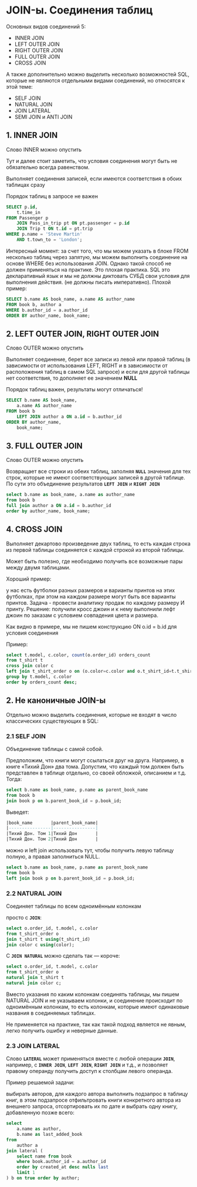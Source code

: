 # JOIN-ы. Соединения таблиц

Основных видов соединений 5:

- INNER JOIN
- LEFT OUTER JOIN
- RIGHT OUTER JOIN
- FULL OUTER JOIN
- CROSS JOIN

А также дополнительно можно выделить несколько возможностей SQL, которые не являются отдельными видами соединений, но относятся к этой теме:

- SELF JOIN
- NATURAL JOIN
- JOIN LATERAL
- SEMI JOIN и ANTI JOIN

## 1. INNER JOIN

Слово INNER можно опустить 

Тут и далее стоит заметить, что условия соединения могут быть не обязательно всегда равенством.

Выполняет соединения записей, если имеются соответствия в обоих таблицах сразу

Порядок таблиц в запросе не важен

```sql
SELECT p.id,
	t.time_in
FROM Passenger p
	JOIN Pass_in_trip pt ON pt.passenger = p.id
	JOIN Trip t ON t.id = pt.trip
WHERE p.name = 'Steve Martin'
	AND t.town_to = 'London';
```

Интересный момент: за счет того, что мы можем указать в блоке FROM несколько таблиц через запятую, мы можем выполнить соединение на основе WHERE без использования JOIN. Однако такой способ не должен применяться на практике. Это плохая практика. SQL это декларативный язык и мы не должны диктовать СУБД свои условия для выполнения действия. (не должны писать императивно). Плохой пример:

```sql
SELECT b.name AS book_name, a.name AS author_name
FROM book b, author a
WHERE b.author_id = a.author_id
ORDER BY author_name, book_name;
```

## 2. LEFT OUTER JOIN, RIGHT OUTER JOIN

Слово OUTER можно опустить

Выполняет соединение, берет все записи из левой или правой таблиц (в зависимости от использования LEFT, RIGHT и в зависимости от расположения таблиц в самом SQL запросе) и если для другой таблицы нет соответствия, то дополняет ее значением **NULL**

Порядок таблиц важен, результаты могут отличаться!

```sql
SELECT b.name AS book_name,
	a.name AS author_name
FROM book b
	LEFT JOIN author a ON a.id = b.author_id
ORDER BY author_name,
	book_name;
```

## 3. FULL OUTER JOIN

Слово OUTER можно опустить

Возвращает все строки из обеих таблиц, заполняя **`NULL`** значения для тех строк, которые не имеют соответствующих записей в другой таблице. По сути это объединение результатов **`LEFT JOIN`** и **`RIGHT JOIN`**

```sql
select b.name as book_name, a.name as author_name
from book b
full join author a ON a.id = b.author_id
order by author_name, book_name;
```

## 4. CROSS JOIN

Выполняет декартово произведение двух таблиц, то есть каждая строка из первой таблицы соединяется с каждой строкой из второй таблицы.

Может быть полезно, где необходимо получить все возможные пары между двумя таблицами. 

Хороший пример: 

у нас есть футболки разных размеров и варианты принтов на этих футболках, при этом на каждом размере могут быть все варианты принтов. Задача - провести аналитику продаж по каждому размеру И принту. Решение: получили кросс джоин и к нему выполнили лефт джоин по заказам с условием совпадения цвета и размера. 

Как видно в примере, мы не пишем конструкцию ON o.id = b.id для условия соединения

Пример:

```sql
select t.model, c.color, count(o.order_id) orders_count
from t_shirt t
cross join color c
left join t_shirt_order o on (o.color=c.color and o.t_shirt_id=t.t_shirt_id)
group by t.model, c.color
order by orders_count desc;
```

## 2. Не каноничные JOIN-ы

Отдельно можно выделить соединения, которые не входят в число классических существующих в SQL:

### 2.1 SELF JOIN

Объединение таблицы с самой собой.

Предположим, что книги могут ссылаться друг на друга. Например, в книге «Тихий Дон» два тома. Допустим, что каждый том должен быть представлен в таблице отдельно, со своей обложкой, описанием и т.д. Тогда:

```sql
select b.name as book_name, p.name as parent_book_name
from book b
join book p on b.parent_book_id = p.book_id;
```

Выведет:

```sql
|book_name       |parent_book_name|
|----------------|----------------|
|Тихий Дон. Том 1|Тихий Дон       |
|Тихий Дон. Том 2|Тихий Дон       |
```

можно и left join использовать тут, чтобы получить левую таблицу полную, а правая заполниться NULL.

```sql
select b.name as book_name, p.name as parent_book_name
from book b
left join book p on b.parent_book_id = p.book_id;
```

### 2.2 NATURAL JOIN

Соединяет таблицы по всем одноимённым колонкам

просто с **`JOIN`**:

```sql
select o.order_id, t.model, c.color
from t_shirt_order o
join t_shirt t using(t_shirt_id)
join color c using(color);
```

С **`JOIN NATURAL`** можно сделать так — короче:

```sql
select o.order_id, t.model, c.color
from t_shirt_order o
natural join t_shirt t
natural join color c;
```

Вместо указания по каким колонкам соединять таблицы, мы пишем NATURAL JOIN и не указываем колонки, и соединение происходит по одноимённым колонкам, то есть колонкам, которые имеют одинаковые названия в соединяемых таблицах.

Не применяется на практике, так как такой подход является не явным, легко получить ошибку и неверные данные.

### 2.3 **JOIN LATERAL**

Слово **`LATERAL`** может применяться вместе с любой операции **`JOIN`**, например, с **`INNER JOIN`**, **`LEFT JOIN`**, **`RIGHT JOIN`** и т.д., и позволяет правому операнду получить доступ к столбцам левого операнда.

Пример решаемой задачи:

выбирать авторов, для каждого автора выполнить подзапрос в таблицу книг, в этом подзапросе отфильтровать книги конкретного автора из внешнего запроса, отсортировать их по дате и выбрать одну книгу, добавленную позже всего:

```sql
select
    a.name as author,
    b.name as last_added_book
from
    author a
join lateral (
    select name from book
    where book.author_id = a.author_id
    order by created_at desc nulls last
    limit 1
) b on true order by author;
```